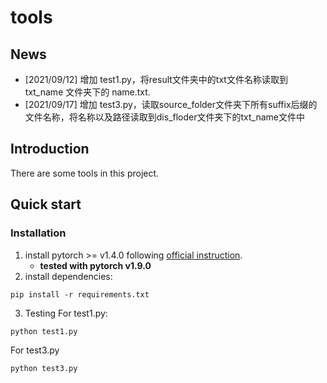 # tools
## News
+ [2021/09/12] 增加 test1.py，将result文件夹中的txt文件名称读取到 txt_name 文件夹下的 name.txt.
+ [2021/09/17] 增加 test3.py，读取source_folder文件夹下所有suffix后缀的文件名称，将名称以及路径读取到dis_floder文件夹下的txt_name文件中
## Introduction
There are some tools in this project.
## Quick start 
### Installation
1. install pytorch >= v1.4.0 following [official instruction](https://pytorch.org/).
    - **tested with pytorch v1.9.0**
2. install dependencies:
```
pip install -r requirements.txt
```
3. Testing
For test1.py:
```
python test1.py
```
For test3.py
```
python test3.py
```

